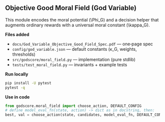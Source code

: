 
## Objective Good Moral Field (God Variable)

This module encodes the moral potential \(\Phi_G\) and a decision helper that
augments ordinary rewards with a universal moral constant \(\kappa_G\).

**Files added**
- `docs/God_Variable_Objective_Good_Field_Spec.pdf` — one‑page spec
- `config/god_variable.json` — default constants (κ_G, weights, thresholds)
- `src/godscore/moral_field.py` — implementation (pure stdlib)
- `tests/test_moral_field.py` — invariants + example tests

**Run locally**
```bash
pip install -U pytest
pytest -q
```

**Use in code**
```python
from godscore.moral_field import choose_action, DEFAULT_CONFIG
# define model_eval_fn(state, action) -> dict as in docstring, then:
best, val = choose_action(state, candidates, model_eval_fn, DEFAULT_CONFIG)
```
